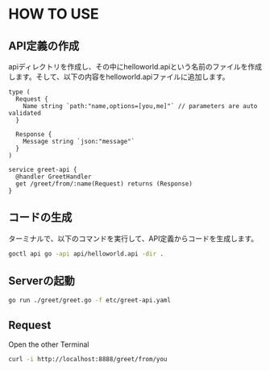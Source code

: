 # HOW TO USE

## API定義の作成

apiディレクトリを作成し、その中にhelloworld.apiという名前のファイルを作成します。そして、以下の内容をhelloworld.apiファイルに追加します。

```api
type (
  Request {
    Name string `path:"name,options=[you,me]"` // parameters are auto validated
  }

  Response {
    Message string `json:"message"`
  }
)

service greet-api {
  @handler GreetHandler
  get /greet/from/:name(Request) returns (Response)
}
```

## コードの生成

ターミナルで、以下のコマンドを実行して、API定義からコードを生成します。

```zsh
goctl api go -api api/helloworld.api -dir .
```

## Serverの起動

```zsh
go run ./greet/greet.go -f etc/greet-api.yaml
```

## Request

Open the other Terminal

```zsh
curl -i http://localhost:8888/greet/from/you
```

